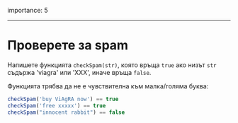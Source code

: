 importance: 5

---

# Проверете за spam

Напишете функцията `checkSpam(str)`, която връща `true` ако низът `str` съдържа 'viagra' или 'XXX', иначе връща `false`.

Функцията трябва да не е чувствителна към малка/голяма буква:

```js
checkSpam('buy ViAgRA now') == true
checkSpam('free xxxxx') == true
checkSpam("innocent rabbit") == false
```

